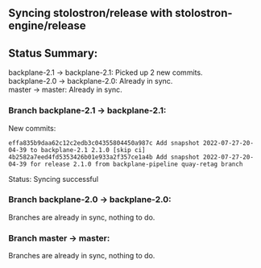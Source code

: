 ## Syncing stolostron/release with stolostron-engine/release

## Status Summary:

backplane-2.1 -> backplane-2.1: Picked up 2 new commits.  
backplane-2.0 -> backplane-2.0: Already in sync.  
master -> master: Already in sync.  

### Branch backplane-2.1 -> backplane-2.1:

New commits:

```
effa835b9daa62c12c2edb3c04355804450a987c Add snapshot 2022-07-27-20-04-39 to backplane-2.1 2.1.0 [skip ci]
4b2582a7eed4fd5353426b01e933a2f357ce1a4b Add snapshot 2022-07-27-20-04-39 for release 2.1.0 from backplane-pipeline quay-retag branch
```

Status: Syncing successful

### Branch backplane-2.0 -> backplane-2.0:

Branches are already in sync, nothing to do.

### Branch master -> master:

Branches are already in sync, nothing to do.
